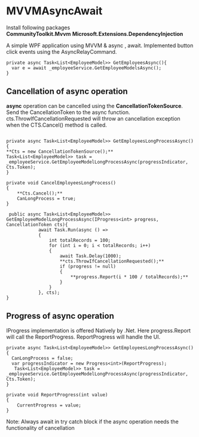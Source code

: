# MVVMAsyncAwait  

Install following packages  
**CommunityToolkit.Mvvm**
**Microsoft.Extensions.DependencyInjection**

A simple WPF application using MVVM & async , await. Implemented button click events using the AsyncRelayCommand.

```  
private async Task<List<EmployeeModel>> GetEmployeesAsync(){
  var e = await _employeeService.GetEmployeeModelsAsync();
}  
```  

## Cancellation of async operation  

**async** operation can be cancelled using the **CancellationTokenSource**. Send the CancellationToken to the async function. cts.ThrowIfCancellationRequested will throw an cancellation exception when the CTS.Cancel() method is called.

```

private async Task<List<EmployeeModel>> GetEmployeesLongProcessAsync()
{
**Cts = new CancellationTokenSource();**  
Task<List<EmployeeModel>> task = _employeeService.GetEmployeeModelLongProcessAsync(progressIndicator, Cts.Token);  
}  

private void CancelEmployeesLongProcess()
{
	**Cts.Cancel();**
	CanLongProcess = true;
}
```

```
 public async Task<List<EmployeeModel>> GetEmployeeModelLongProcessAsync(IProgress<int> progress, CancellationToken cts){  
            await Task.Run(async () =>
            {
                int totalRecords = 100;
                for (int i = 0; i < totalRecords; i++)
                {
                    await Task.Delay(1000);
                    **cts.ThrowIfCancellationRequested();**
					if (progress != null)
                    {
                        **progress.Report(i * 100 / totalRecords);**
                    }
                }
            }, cts);
}  
```

## Progress of async operation  
IProgress<T> implementation is offered Natively by .Net. Here progress.Report will call the ReportProgress. ReportProgress will handle the UI.  

```
private async Task<List<EmployeeModel>> GetEmployeesLongProcessAsync()
{
  CanLongProcess = false;
  var progressIndicator = new Progress<int>(ReportProgress);
   Task<List<EmployeeModel>> task = _employeeService.GetEmployeeModelLongProcessAsync(progressIndicator, Cts.Token);
}

private void ReportProgress(int value)
{
	CurrentProgress = value;
}
```

Note: Always await in try catch block if the async operation needs the functionality of cancellation
